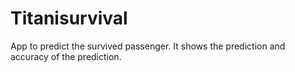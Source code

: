 # Titanisurvival
App to predict the survived passenger. It shows the prediction and accuracy of the prediction.
